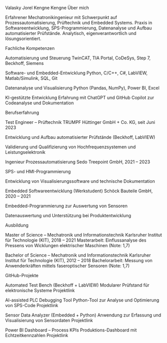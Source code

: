 Valasky Jorel Kengne Kengne
Über mich

Erfahrener Mechatronikingenieur mit Schwerpunkt auf Prozessautomatisierung, Prüftechnik und Embedded Systems.
Praxis in Softwareentwicklung, SPS-Programmierung, Datenanalyse und Aufbau automatisierter Prüfstände.
Analytisch, eigenverantwortlich und lösungsorientiert.

Fachliche Kompetenzen

Automatisierung und Steuerung
TwinCAT, TIA Portal, CoDeSys, Step 7, Beckhoff, Siemens

Software- und Embedded-Entwicklung
Python, C/C++, C#, LabVIEW, Matlab/Simulink, SQL, Git

Datenanalyse und Visualisierung
Python (Pandas, NumPy), Power BI, Excel

KI-gestützte Entwicklung
Erfahrung mit ChatGPT und GitHub Copilot zur Codeanalyse und Dokumentation

Berufserfahrung

Test Engineer – Prüftechnik
TRUMPF Hüttinger GmbH + Co. KG, seit Juni 2023

Entwicklung und Aufbau automatisierter Prüfstände (Beckhoff, LabVIEW)

Validierung und Qualifizierung von Hochfrequenzsystemen und Leistungselektronik

Ingenieur Prozessautomatisierung
Sedo Treepoint GmbH, 2021 – 2023

SPS- und HMI-Programmierung

Entwicklung von Visualisierungssoftware und technische Dokumentation

Embedded Softwareentwicklung (Werkstudent)
Schöck Bauteile GmbH, 2020 – 2021

Embedded-Programmierung zur Auswertung von Sensoren

Datenauswertung und Unterstützung bei Produktentwicklung

Ausbildung

Master of Science – Mechatronik und Informationstechnik
Karlsruher Institut für Technologie (KIT), 2018 – 2021
Masterarbeit: Einflussanalyse des Pressens von Wicklungen elektrischer Maschinen (Note: 1,7)

Bachelor of Science – Mechatronik und Informationstechnik
Karlsruher Institut für Technologie (KIT), 2012 – 2018
Bachelorarbeit: Messung von Anwenderkräften mittels faseroptischer Sensoren (Note: 1,7)

GitHub-Projekte

Automated Test Bench (Beckhoff + LabVIEW)
Modularer Prüfstand für elektronische Systeme
Projektlink

AI-assisted PLC Debugging Tool
Python-Tool zur Analyse und Optimierung von SPS-Code
Projektlink

Sensor Data Analyzer (Embedded + Python)
Anwendung zur Erfassung und Visualisierung von Sensordaten
Projektlink

Power BI Dashboard – Process KPIs
Produktions-Dashboard mit Echtzeitkennzahlen
Projektlink
